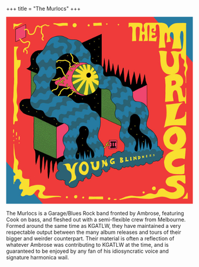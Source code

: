 +++
title = "The Murlocs"
+++

![album cover of The Murlocs](./images/albums/murlocs-young-blindness.jpg)

The Murlocs is a Garage/Blues Rock band fronted by Ambrose, featuring Cook on bass, and fleshed out with a semi-flexible crew from Melbourne. Formed around the same time as KGATLW, they have maintained a very respectable output between the many album releases and tours of their bigger and weirder counterpart. Their material is often a reflection of whatever Ambrose was contributing to KGATLW at the time, and is guaranteed to be enjoyed by any fan of his idiosyncratic voice and signature harmonica wail.
